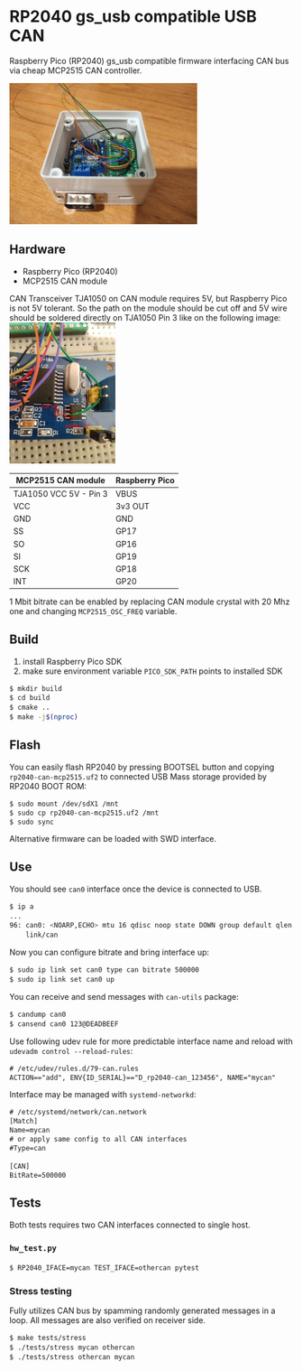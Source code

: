 # RP2040 gs_usb compatible USB CAN

Raspberry Pico (RP2040) gs_usb compatible firmware interfacing CAN bus via cheap MCP2515 CAN controller.

<img src="docs/box.jpg" height="250px">


## Hardware
- Raspberry Pico (RP2040)
- MCP2515 CAN module

CAN Transceiver TJA1050 on CAN module requires 5V, but Raspberry Pico is not 5V tolerant. So the path on the module should be cut off and 5V wire should be soldered directly on TJA1050 Pin 3 like on the following image:
<img src="docs/module_fix.jpg" height="250px">

| MCP2515 CAN module     | Raspberry Pico |
|------------------------|----------------|
| TJA1050 VCC 5V - Pin 3 | VBUS           |
| VCC                    | 3v3 OUT        |
| GND                    | GND            |
| SS                     | GP17           |
| SO                     | GP16           |
| SI                     | GP19           |
| SCK                    | GP18           |
| INT                    | GP20           |

1 Mbit bitrate can be enabled by replacing CAN module crystal with 20 Mhz one and changing `MCP2515_OSC_FREQ` variable.

## Build
1. install Raspberry Pico SDK
2. make sure environment variable `PICO_SDK_PATH` points to installed SDK

```sh
$ mkdir build
$ cd build
$ cmake ..
$ make -j$(nproc)
```

## Flash
You can easily flash RP2040 by pressing BOOTSEL button and copying `rp2040-can-mcp2515.uf2` to connected USB Mass storage provided by RP2040 BOOT ROM:
```
$ sudo mount /dev/sdX1 /mnt
$ sudo cp rp2040-can-mcp2515.uf2 /mnt
$ sudo sync
```

Alternative firmware can be loaded with SWD interface.

## Use
You should see `can0` interface once the device is connected to USB.
```sh
$ ip a
...
96: can0: <NOARP,ECHO> mtu 16 qdisc noop state DOWN group default qlen 10
    link/can
```

Now you can configure bitrate and bring interface up:
```sh
$ sudo ip link set can0 type can bitrate 500000
$ sudo ip link set can0 up
```

You can receive and send messages with `can-utils` package:
```sh
$ candump can0
$ cansend can0 123@DEADBEEF
```

Use following udev rule for more predictable interface name and reload with `udevadm control --reload-rules`:
```
# /etc/udev/rules.d/79-can.rules
ACTION=="add", ENV{ID_SERIAL}=="D_rp2040-can_123456", NAME="mycan"
```

Interface may be managed with `systemd-networkd`:
```
# /etc/systemd/network/can.network
[Match]
Name=mycan
# or apply same config to all CAN interfaces
#Type=can

[CAN]
BitRate=500000
```

## Tests
Both tests requires two CAN interfaces connected to single host.

### `hw_test.py`
```sh
$ RP2040_IFACE=mycan TEST_IFACE=othercan pytest
```

### Stress testing
Fully utilizes CAN bus by spamming randomly generated messages in a loop. All messages are also verified on receiver side. 
```sh
$ make tests/stress
$ ./tests/stress mycan othercan
$ ./tests/stress othercan mycan
```


